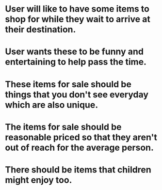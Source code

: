 # User will like to have some items to shop for while they wait to arrive at their destination.
# User wants these to be funny and entertaining to help pass the time.
# These items for sale should be things that you don't see everyday which are also unique.
# The items for sale should be reasonable priced so that they aren't out of reach for the average person.
# There should be items that children might enjoy too.